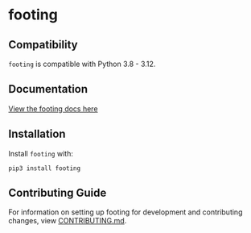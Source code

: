 # footing

## Compatibility

`footing` is compatible with Python 3.8 - 3.12.

## Documentation

[View the footing docs here](https://footing.readthedocs.io/)

## Installation

Install `footing` with:

    pip3 install footing

## Contributing Guide

For information on setting up footing for development and contributing changes, view [CONTRIBUTING.md](CONTRIBUTING.md).
